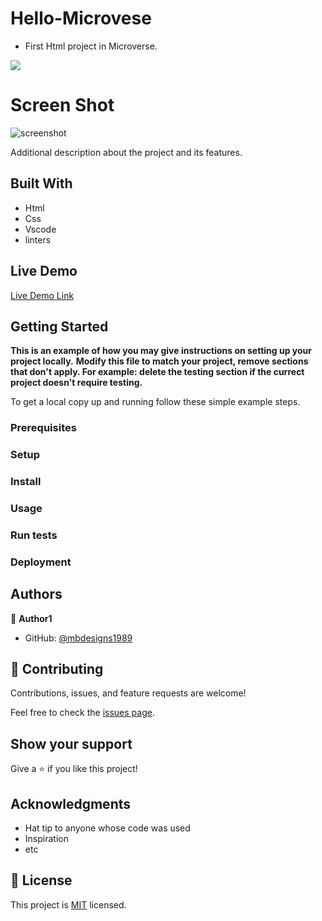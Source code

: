 # Hello-Microvese

- First Html project in Microverse.

![](https://img.shields.io/badge/Microverse-blueviolet)

# Screen Shot

![screenshot](./app_screenshot.png)

Additional description about the project and its features.

## Built With

- Html
- Css
- Vscode
- linters

## Live Demo

[Live Demo Link](https://livedemo.com)


## Getting Started

**This is an example of how you may give instructions on setting up your project locally.**
**Modify this file to match your project, remove sections that don't apply. For example: delete the testing section if the currect project doesn't require testing.**


To get a local copy up and running follow these simple example steps.

### Prerequisites

### Setup

### Install

### Usage

### Run tests

### Deployment



## Authors

👤 **Author1**

- GitHub: [@mbdesigns1989](https://github.com/mbdesigns1989)



## 🤝 Contributing

Contributions, issues, and feature requests are welcome!

Feel free to check the [issues page](../../issues/).

## Show your support

Give a ⭐️ if you like this project!

## Acknowledgments

- Hat tip to anyone whose code was used
- Inspiration
- etc

## 📝 License

This project is [MIT](./MIT.md) licensed.